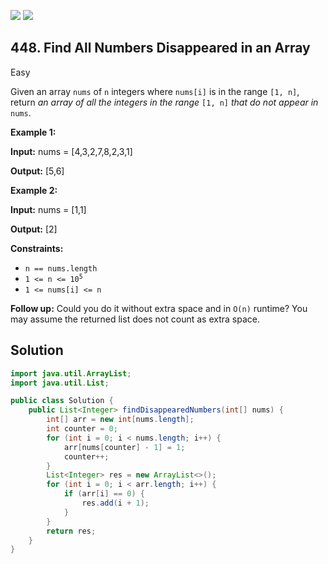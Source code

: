 [![](https://img.shields.io/github/stars/javadev/LeetCode-in-Java?label=Stars&style=flat-square)](https://github.com/javadev/LeetCode-in-Java)
[![](https://img.shields.io/github/forks/javadev/LeetCode-in-Java?label=Fork%20me%20on%20GitHub%20&style=flat-square)](https://github.com/javadev/LeetCode-in-Java/fork)

## 448\. Find All Numbers Disappeared in an Array

Easy

Given an array `nums` of `n` integers where `nums[i]` is in the range `[1, n]`, return _an array of all the integers in the range_ `[1, n]` _that do not appear in_ `nums`.

**Example 1:**

**Input:** nums = [4,3,2,7,8,2,3,1]

**Output:** [5,6] 

**Example 2:**

**Input:** nums = [1,1]

**Output:** [2] 

**Constraints:**

*   `n == nums.length`
*   <code>1 <= n <= 10<sup>5</sup></code>
*   `1 <= nums[i] <= n`

**Follow up:** Could you do it without extra space and in `O(n)` runtime? You may assume the returned list does not count as extra space.

## Solution

```java
import java.util.ArrayList;
import java.util.List;

public class Solution {
    public List<Integer> findDisappearedNumbers(int[] nums) {
        int[] arr = new int[nums.length];
        int counter = 0;
        for (int i = 0; i < nums.length; i++) {
            arr[nums[counter] - 1] = 1;
            counter++;
        }
        List<Integer> res = new ArrayList<>();
        for (int i = 0; i < arr.length; i++) {
            if (arr[i] == 0) {
                res.add(i + 1);
            }
        }
        return res;
    }
}
```